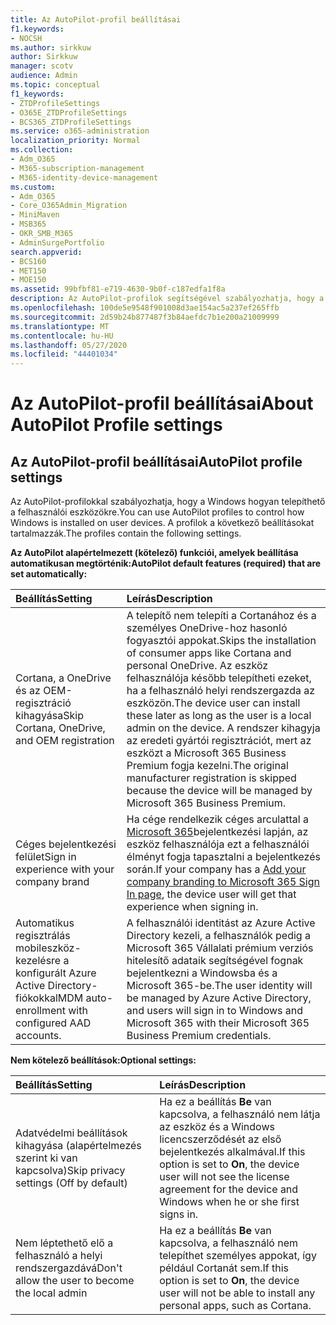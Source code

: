 ```yaml
---
title: Az AutoPilot-profil beállításai
f1.keywords:
- NOCSH
ms.author: sirkkuw
author: Sirkkuw
manager: scotv
audience: Admin
ms.topic: conceptual
f1_keywords:
- ZTDProfileSettings
- O365E_ZTDProfileSettings
- BCS365_ZTDProfileSettings
ms.service: o365-administration
localization_priority: Normal
ms.collection:
- Adm_O365
- M365-subscription-management
- M365-identity-device-management
ms.custom:
- Adm_O365
- Core_O365Admin_Migration
- MiniMaven
- MSB365
- OKR_SMB_M365
- AdminSurgePortfolio
search.appverid:
- BCS160
- MET150
- MOE150
ms.assetid: 99bfbf81-e719-4630-9b0f-c187edfa1f8a
description: Az AutoPilot-profilok segítségével szabályozhatja, hogy a Windows hogyan telepíthető a felhasználói eszközökre. A profilok alapértelmezett és választható beállításokat tartalmaznak, például a Cortana telepítésének kihagyása.
ms.openlocfilehash: 100de5e9548f901008d3ae154ac5a237ef265ffb
ms.sourcegitcommit: 2d59b24b877487f3b84aefdc7b1e200a21009999
ms.translationtype: MT
ms.contentlocale: hu-HU
ms.lasthandoff: 05/27/2020
ms.locfileid: "44401034"
---
```

# <a name="about-autopilot-profile-settings"></a><span data-ttu-id="bf312-104">Az AutoPilot-profil beállításai</span><span class="sxs-lookup"><span data-stu-id="bf312-104">About AutoPilot Profile settings</span></span>

## <a name="autopilot-profile-settings"></a><span data-ttu-id="bf312-105">Az AutoPilot-profil beállításai</span><span class="sxs-lookup"><span data-stu-id="bf312-105">AutoPilot profile settings</span></span>

<span data-ttu-id="bf312-106">Az AutoPilot-profilokkal szabályozhatja, hogy a Windows hogyan telepíthető a felhasználói eszközökre.</span><span class="sxs-lookup"><span data-stu-id="bf312-106">You can use AutoPilot profiles to control how Windows is installed on user devices.</span></span> <span data-ttu-id="bf312-107">A profilok a következő beállításokat tartalmazzák.</span><span class="sxs-lookup"><span data-stu-id="bf312-107">The profiles contain the following settings.</span></span>
  
 <span data-ttu-id="bf312-108">**Az AutoPilot alapértelmezett (kötelező) funkciói, amelyek beállítása automatikusan megtörténik:**</span><span class="sxs-lookup"><span data-stu-id="bf312-108">**AutoPilot default features (required) that are set automatically:**</span></span>
  
|<span data-ttu-id="bf312-109">**Beállítás**</span><span class="sxs-lookup"><span data-stu-id="bf312-109">**Setting**</span></span>|<span data-ttu-id="bf312-110">**Leírás**</span><span class="sxs-lookup"><span data-stu-id="bf312-110">**Description**</span></span>|
|:-----|:-----|
|<span data-ttu-id="bf312-111">Cortana, a OneDrive és az OEM-regisztráció kihagyása</span><span class="sxs-lookup"><span data-stu-id="bf312-111">Skip Cortana, OneDrive, and OEM registration</span></span>  <br/> |<span data-ttu-id="bf312-112">A telepítő nem telepíti a Cortanához és a személyes OneDrive-hoz hasonló fogyasztói appokat.</span><span class="sxs-lookup"><span data-stu-id="bf312-112">Skips the installation of consumer apps like Cortana and personal OneDrive.</span></span> <span data-ttu-id="bf312-113">Az eszköz felhasználója később telepítheti ezeket, ha a felhasználó helyi rendszergazda az eszközön.</span><span class="sxs-lookup"><span data-stu-id="bf312-113">The device user can install these later as long as the user is a local admin on the device.</span></span> <span data-ttu-id="bf312-114">A rendszer kihagyja az eredeti gyártói regisztrációt, mert az eszközt a Microsoft 365 Business Premium fogja kezelni.</span><span class="sxs-lookup"><span data-stu-id="bf312-114">The original manufacturer registration is skipped because the device will be managed by Microsoft 365 Business Premium.</span></span>  <br/> |
|<span data-ttu-id="bf312-115">Céges bejelentkezési felület</span><span class="sxs-lookup"><span data-stu-id="bf312-115">Sign in experience with your company brand</span></span>  <br/> |<span data-ttu-id="bf312-116">Ha cége rendelkezik céges arculattal a [Microsoft 365](https://docs.microsoft.com/microsoft-365/admin/setup/customize-sign-in-page)bejelentkezési lapján, az eszköz felhasználója ezt a felhasználói élményt fogja tapasztalni a bejelentkezés során.</span><span class="sxs-lookup"><span data-stu-id="bf312-116">If your company has a [Add your company branding to Microsoft 365 Sign In page](https://docs.microsoft.com/microsoft-365/admin/setup/customize-sign-in-page), the device user will get that experience when signing in.</span></span>  <br/> |
|<span data-ttu-id="bf312-117">Automatikus regisztrálás mobileszköz-kezelésre a konfigurált Azure Active Directory-fiókokkal</span><span class="sxs-lookup"><span data-stu-id="bf312-117">MDM auto-enrollment with configured AAD accounts.</span></span>  <br/> |<span data-ttu-id="bf312-118">A felhasználói identitást az Azure Active Directory kezeli, a felhasználók pedig a Microsoft 365 Vállalati prémium verziós hitelesítő adataik segítségével fognak bejelentkezni a Windowsba és a Microsoft 365-be.</span><span class="sxs-lookup"><span data-stu-id="bf312-118">The user identity will be managed by Azure Active Directory, and users will sign in to Windows and Microsoft 365 with their Microsoft 365 Business Premium credentials.</span></span>  <br/> |
   
 <span data-ttu-id="bf312-119">**Nem kötelező beállítások:**</span><span class="sxs-lookup"><span data-stu-id="bf312-119">**Optional settings:**</span></span>
  
|<span data-ttu-id="bf312-120">**Beállítás**</span><span class="sxs-lookup"><span data-stu-id="bf312-120">**Setting**</span></span>|<span data-ttu-id="bf312-121">**Leírás**</span><span class="sxs-lookup"><span data-stu-id="bf312-121">**Description**</span></span>|
|:-----|:-----|
|<span data-ttu-id="bf312-122">Adatvédelmi beállítások kihagyása (alapértelmezés szerint ki van kapcsolva)</span><span class="sxs-lookup"><span data-stu-id="bf312-122">Skip privacy settings (Off by default)</span></span>  <br/> |<span data-ttu-id="bf312-123">Ha ez a beállítás **Be** van kapcsolva, a felhasználó nem látja az eszköz és a Windows licencszerződését az első bejelentkezés alkalmával.</span><span class="sxs-lookup"><span data-stu-id="bf312-123">If this option is set to **On**, the device user will not see the license agreement for the device and Windows when he or she first signs in.</span></span>  <br/> |
|<span data-ttu-id="bf312-124">Nem léptethető elő a felhasználó a helyi rendszergazdává</span><span class="sxs-lookup"><span data-stu-id="bf312-124">Don't allow the user to become the local admin</span></span>  <br/> |<span data-ttu-id="bf312-125">Ha ez a beállítás **Be** van kapcsolva, a felhasználó nem telepíthet személyes appokat, így például Cortanát sem.</span><span class="sxs-lookup"><span data-stu-id="bf312-125">If this option is set to **On**, the device user will not be able to install any personal apps, such as Cortana.</span></span><br/> |
   
